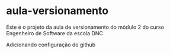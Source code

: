 # aula-versionamento
Este é o projeto da aula de versionamento do módulo 2 do curso Engenheiro de Software da escola DNC

Adicionando configuração do github
